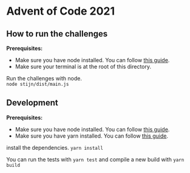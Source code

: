 # Advent of Code 2021

## How to run the challenges

**Prerequisites:**

- Make sure you have node installed. You can follow [this guide](https://nodejs.org/en/download/).
- Make sure your terminal is at the root of this directory.

Run the challenges with node.  
`node stijn/dist/main.js`

## Development

**Prerequisites:**

- Make sure you have node installed. You can follow [this guide](https://nodejs.org/en/download/).
- Make sure you have yarn installed. You can follow [this guide](https://classic.yarnpkg.com/lang/en/docs/install/#mac-stable).

install the dependencies. `yarn install`

You can run the tests with `yarn test` and compile a new build with `yarn build`
